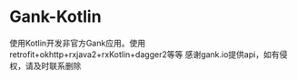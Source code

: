 # Gank-Kotlin
使用Kotlin开发非官方Gank应用。使用retrofit+okhttp+rxjava2+rxKotlin+dagger2等等
感谢gank.io提供api，如有侵权，请及时联系删除
